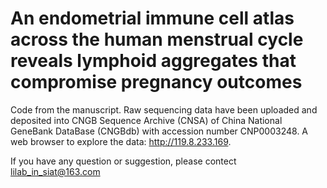 # An endometrial immune cell atlas across the human menstrual cycle reveals lymphoid aggregates that compromise pregnancy outcomes
Code from the manuscript.
Raw sequencing data have been uploaded and deposited into CNGB Sequence Archive (CNSA) of China National GeneBank DataBase (CNGBdb) with accession number CNP0003248. A web browser to explore the data: http://119.8.233.169.

If you have any question or suggestion, please contect lilab_in_siat@163.com
